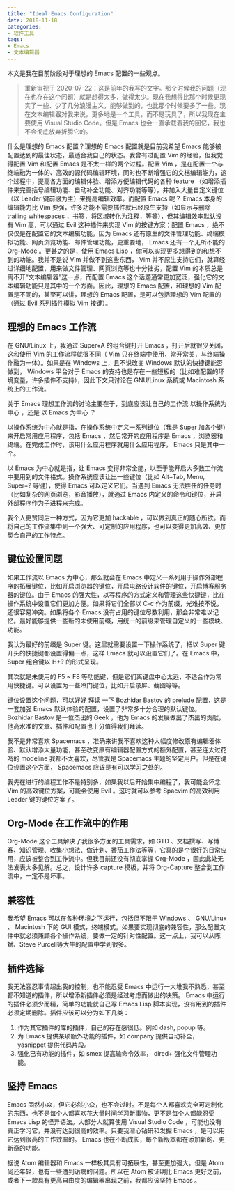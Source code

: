 ```yaml
---
title: "Ideal Emacs Configuration"
date: 2018-11-18
categories:
- 软件工具
tags:
- Emacs
- 文本编辑器
---
```


本文是我在目前阶段对于理想的 Emacs 配置的一些观点。

<!--more-->

> 重新审视于 2020-07-22：这是前年的我写的文字。那个时候我的问题（现在也存在这个问题）就是想得太多，做得太少。现在我想得比那个时候更现实了一些、少了几分浪漫主义，能够做到的，也比那个时候要多了一些。现在文本编辑器对我来说，更多地是一个工具，而不是玩具了，所以我现在主要使用 Visual Studio Code。但是 Emacs 也会一直承载着我的回忆，我也不会彻底放弃折腾它的。

什么是理想的 Emacs 配置？理想的 Emacs 配置就是目前我希望 Emacs 能够被配置达到的最佳状态，最适合我自己的状态。我曾有过配置 Vim 的经验，但我觉得配置 Vim 和配置 Emacs 是不太一样的两个过程。配置 Vim ，是在配置一个与终端融为一体的、高效的源代码编辑环境，同时也不断增强它的文档编辑能力，这个过程中，提高各方面的编辑体验、增添方便编辑代码的各种 feature （如增添插件来完善括号编辑功能、自动补全功能、对齐功能等等），并加入大量自定义键位（以 Leader 键前缀为主）来提高编辑效率。而配置 Emacs 呢？ Emacs 本身的编辑能力比 Vim 要强，许多功能不需要插件就已经原生支持（如显示与删除 trailing whitespaces ，书签，将区域转化为注释，等等），但其编辑效率默认没有 Vim 高，可以通过 Evil 这种插件来实现 Vim 的按键方案；配置 Emacs ，绝不仅仅是在配置它的文本编辑功能，因为 Emacs 还有原生的文件管理功能、终端模拟功能、网页浏览功能、邮件管理功能，更重要地， Emacs 还有一个无所不能的 Org-Mode 。更甚之的是，使用 Emacs Lisp ，你可以实现更多想得到的和想不到的功能。我并不是说 Vim 并做不到这些东西， Vim 并不原生支持它们，就算经过详细地配置，用来做文件管理、网页浏览等也十分拙劣，配置 Vim 的本质总是离不开“文本编辑器”这一点，而配置 Emacs 这个话题通常更加宽泛，强化它的文本编辑功能只是其中的一个方面。因此，理想的 Emacs 配置，和理想的 Vim 配置是不同的，甚至可以讲，理想的 Emacs 配置，是可以包括理想的 Vim 配置的（通过 Evil 系列插件模拟 Vim 按键）。

## 理想的 Emacs 工作流

在 GNU/Linux 上，我通过 Super+A 的组合键打开 Emacs ，打开后就很少关闭，这和使用 Vim 的工作流程就很不同（ Vim 只在终端中使用，常开常关，与终端操作融为一体）。如果是在 Windows 上，且不说改变 Windows 默认的快捷键能否做到， Windows 平台对于 Emacs 的支持也是存在一些短板的（比如难配置的环境变量，许多插件不支持），因此下文只讨论在 GNU/Linux 系统或 Macintosh 系统上的工作流。

关于 Emacs 理想工作流的讨论主要在于，到底应该让自己的工作流 以操作系统为中心 ，还是 以 Emacs 为中心 ？

以操作系统为中心就是指，在操作系统中定义一系列键位（我是 Super 加各个键）来开启常用应用程序，包括 Emacs ，然后常开的应用程序是 Emacs ，浏览器和终端。在完成工作时，该用什么应用程序就用什么应用程序， Emacs 只是其中一个。

以 Emacs 为中心就是指，让 Emacs 变得非常全能，以至于能开启大多数工作流中要用到的文件格式。操作系统应该让出一些键位（比如 Alt+Tab, Menu, Super+? 等键），使得 Emacs 可以定义它们。当遇到 Emacs 无法胜任的任务时（比如复杂的网页浏览，影音播放），就通过 Emacs 内定义的命令和键位，开启外部程序作为子进程来完成。

我个人更赞同后一种方式，因为它更加 hackable ，可以做到真正的随心所欲。而将自己的工作流集中到一个强大、可定制的应用程序，也可以变得更加高效、更加契合自己的工作特点。

## 键位设置问题

如果工作流以 Emacs 为中心，那么就会在 Emacs 中定义一系列用于操作外部程序的拓展键位，比如开启浏览器的键位，开启电路设计软件的键位，开启博客服务器的键位。由于 Emacs 的强大性，以写程序的方式定义和管理这些快捷键，比在操作系统中设置它们更加方便。如果将它们全部以 C-c 作为前缀，光难按不说，还很容易冲突。如果将各个 Emacs 没有占用的键位尽数利用，那会非常难以记忆。最好能够提供一些新的未使用前缀，用统一的前缀来管理自定义的一些模块、功能。

我认为最好的前缀是 Super 键。这里就需要设置一下操作系统了，把以 Super 键开头的快捷键都设置得偏一点，这样 Emacs 就可以设置它们了。在 Emacs 中， Super 组合键以 H+? 的形式呈现。

其次就是未使用的 F5 ~ F8 等功能键，但是它们离键盘中心太远，不适合作为常用快捷键。可以设置为一些冷门键位，比如开启录屏、截图等等。

键位设置这个问题，可以好好 拜读 一下 Bozhidar Bastov 的 prelude 配置，这是一套加强 Emacs 默认体验的配置，设置了非常多十分合理的默认键位。 Bozhidar Bastov 是一位杰出的 Geek ，他为 Emacs 的发展做出了杰出的贡献，他高水准的文章、插件和配置也十分值得我们拜读。

我不是非常喜欢 Spacemacs ，准确来讲我不喜欢这种大幅度修改原有编辑器体验、默认增添大量功能，甚至改变原有编辑器配置方式的额外配置，甚至连太过花哨的 modeline 我都不太喜欢，尽管我是 Spacemacs 主题的坚定用户。但是在键位设置这个方面， Spacemacs 应该是有可以学习之处的。

我先在进行的编程工作不是特别多，如果我以后开始集中编程了，我可能会怀念 Vim 的高效键位方案，可能会使用 Evil 。这时就可以参考 Spacvim 的高效利用 Leader 键的键位方案了。

## Org-Mode 在工作流中的作用

Org-Mode 这个工具解决了我很多方面的工具需求，如 GTD 、文档撰写、写博客、知识管理、收集小想法、做计划、番茄工作法等等，它真的是个很好的日常应用，应该被整合到工作流中。但我目前还没有彻底掌握 Org-Mode ，因此此处无法发表太多见解。总之，设计许多 capture 模板，并将 Org-Capture 整合到工作流中，一定不是坏事。

## 兼容性

我希望 Emacs 可以在各种环境之下运行，包括但不限于 Windows 、 GNU/Linux 、 Macintosh 下的 GUI 模式，终端模式。如果要实现彻底的兼容性，那么配置文件中就必须兼顾各个操作系统，要做一定的针对性配置。这一点上，我可以从陈斌、Steve Purcell等大牛的配置中学到很多。

## 插件选择

我无法容忍事情超出我的控制，也不能忍受 Emacs 中运行一大堆我不熟悉，甚至都不知道的插件，所以增添新插件必须是经过考虑而做出的决策。 Emacs 中运行的插件必须少而精，简单的功能就自己写 Emacs Lisp 脚本实现，没有用到的插件必须定期删除。插件应该可以分为如下几类：

1. 作为其它插件的库的插件，自己的存在感很低。例如 dash, popup 等。
2. 为 Emacs 提供某项额外功能的插件，如 company 提供自动补全， yasnippet 提供代码片段。
3. 强化已有功能的插件，如 smex 提高输命令效率， dired+ 强化文件管理功能。

## 坚持 Emacs

Emacs 固然小众，但它必然小众，也不会过时。不是每个人都喜欢完全可定制化的东西，也不是每个人都喜欢花大量时间学习新事物，更不是每个人都能忍受 Emacs Lisp 的怪异语法。大部分人就算使用 Visual Studio Code ，可能也没有真正学习它，并没有达到很高的效率。只要我潜心钻研和发掘 Emacs ，是可以用它达到很高的工作效率的。 Emacs 也在不断成长，每个新版本都在添加新的、更新奇的功能。

据说 Atom 编辑器和 Emacs 一样极其具有可拓展性，甚至更加强大。但是 Atom 尚还年轻，也有一些遭到诟病的问题。所以在 Atom 被证明比 Emacs 更好之前，或者下一款具有更高自由度的编辑器出现之前，我都应该坚持 Emacs 。